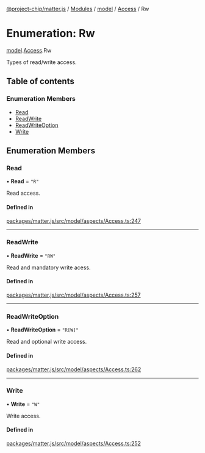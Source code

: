 [@project-chip/matter.js](../README.md) / [Modules](../modules.md) / [model](../modules/model.md) / [Access](../modules/model.Access.md) / Rw

# Enumeration: Rw

[model](../modules/model.md).[Access](../modules/model.Access.md).Rw

Types of read/write access.

## Table of contents

### Enumeration Members

- [Read](model.Access.Rw.md#read)
- [ReadWrite](model.Access.Rw.md#readwrite)
- [ReadWriteOption](model.Access.Rw.md#readwriteoption)
- [Write](model.Access.Rw.md#write)

## Enumeration Members

### Read

• **Read** = ``"R"``

Read access.

#### Defined in

[packages/matter.js/src/model/aspects/Access.ts:247](https://github.com/project-chip/matter.js/blob/dfd1dc35/packages/matter.js/src/model/aspects/Access.ts#L247)

___

### ReadWrite

• **ReadWrite** = ``"RW"``

Read and mandatory write acess.

#### Defined in

[packages/matter.js/src/model/aspects/Access.ts:257](https://github.com/project-chip/matter.js/blob/dfd1dc35/packages/matter.js/src/model/aspects/Access.ts#L257)

___

### ReadWriteOption

• **ReadWriteOption** = ``"R[W]"``

Read and optional write access.

#### Defined in

[packages/matter.js/src/model/aspects/Access.ts:262](https://github.com/project-chip/matter.js/blob/dfd1dc35/packages/matter.js/src/model/aspects/Access.ts#L262)

___

### Write

• **Write** = ``"W"``

Write access.

#### Defined in

[packages/matter.js/src/model/aspects/Access.ts:252](https://github.com/project-chip/matter.js/blob/dfd1dc35/packages/matter.js/src/model/aspects/Access.ts#L252)
